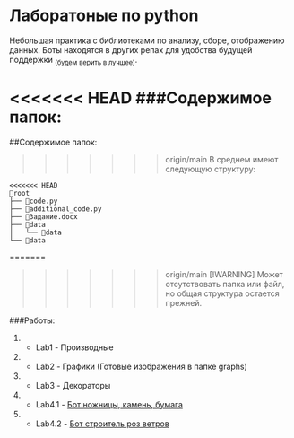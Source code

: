 # Лаборатоные по python
Небольшая практика с библиотеками по анализу, сборе, отображению данных.
Боты находятся в других репах для удобства будущей поддержки <sub>(будем верить в лучшее)</sub>.






<<<<<<< HEAD
###Содержимое папок:
=======
##Содержимое папок:
>>>>>>> origin/main
В среднем имеют следующую структуру:
```
<<<<<<< HEAD
📂root
├── 📄code.py
├── 📄additional_code.py
├── 📄Задание.docx
├── 📂data
│   └── 📄data
└── 📄data
```
=======
>>>>>>> origin/main
>[!WARNING]
>Может отсутствовать папка или файл, но общая структура остается прежней.


###Работы:
1. - Lab1 - Производные
2. - Lab2 - Графики (Готовые изображения в папке graphs)
3. - Lab3 - Декораторы
4. - Lab4.1 - [Бот ножницы, камень, бумага](https://github.com/Dumaqkumaq/TGbot_stone_paper_scissors)
5. - Lab4.2 - [Бот строитель роз ветров]()